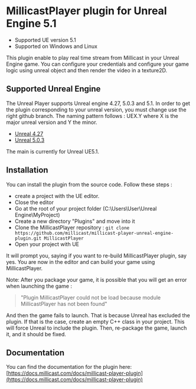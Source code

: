 # MillicastPlayer plugin for Unreal Engine 5.1

* Supported UE version 5.1
* Supported on Windows and Linux

This plugin enable to play real time stream from Millicast in your Unreal Engine game.
You can configure your credentials and configure your game logic using unreal object and then render the video in a texture2D.

## Supported Unreal Engine

The Unreal Player supports Unreal engine 4.27, 5.0.3 and 5.1.
In order to get the plugin corresponding to your unreal version,
you must change use the right github branch.
The naming pattern follows : UEX.Y where X is the major unreal version and Y the minor.

* [Unreal 4.27 ](https://github.com/millicast/millicast-player-unreal-engine-plugin/tree/UE4.27)
* [Unreal 5.0.3](https://github.com/millicast/millicast-player-unreal-engine-plugin/tree/UE5.0.3)

The main is currently for Unreal UE5.1.

## Installation

You can install the plugin from the source code.
Follow these steps : 

* create a project with the UE editor.
* Close the editor
* Go at the root of your project folder (C:\Users\User\Unreal Engine\MyProject)
* Create a new directory "Plugins" and move into it
* Clone the MillicastPlayer repository : ``git clone https://github.com/millicast/millicast-player-unreal-engine-plugin.git MillicastPlayer``
* Open your project with UE

It will prompt you, saying if you want to re-build MillicastPlayer plugin, say yes.
You are now in the editor and can build your game using MillicastPlayer.

Note: After you package your game, it is possible that you will get an error when launching the game :  

> "Plugin MillicastPlayer could not be load because module MillicastPlayer has not been found"

And then the game fails to launch.
That is because Unreal has excluded the plugin.
If that is the case, create an empty C++ class in your project. This will force Unreal to include the plugin. Then, re-package the game, launch it, and it should be fixed.

## Documentation

You can find the documentation for the plugin here: [https://docs.millicast.com/docs/millicast-player-plugin](https://docs.millicast.com/docs/millicast-player-plugin)
